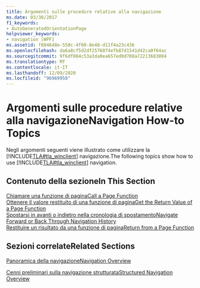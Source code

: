 ```yaml
---
title: Argomenti sulle procedure relative alla navigazione
ms.date: 03/30/2017
f1_keywords:
- AutoGeneratedOrientationPage
helpviewer_keywords:
- navigation [WPF]
ms.assetid: f804648e-558c-4f60-8e48-d11f4a23c436
ms.openlocfilehash: da6a8cf5d2df2576074efb87d1541d42ca0f64ac
ms.sourcegitcommit: 9f6df084c53a3da0ea657ed0d708a72213683084
ms.translationtype: MT
ms.contentlocale: it-IT
ms.lasthandoff: 12/09/2020
ms.locfileid: "96969958"
---
```

# <a name="navigation-how-to-topics"></a><span data-ttu-id="d1c62-102">Argomenti sulle procedure relative alla navigazione</span><span class="sxs-lookup"><span data-stu-id="d1c62-102">Navigation How-to Topics</span></span>
<span data-ttu-id="d1c62-103">Negli argomenti seguenti viene illustrato come utilizzare la [!INCLUDE[TLA#tla_winclient](../../../includes/tlasharptla-winclient-md.md)] navigazione.</span><span class="sxs-lookup"><span data-stu-id="d1c62-103">The following topics show how to use [!INCLUDE[TLA#tla_winclient](../../../includes/tlasharptla-winclient-md.md)] navigation.</span></span>  
  
## <a name="in-this-section"></a><span data-ttu-id="d1c62-104">Contenuto della sezione</span><span class="sxs-lookup"><span data-stu-id="d1c62-104">In This Section</span></span>  
 [<span data-ttu-id="d1c62-105">Chiamare una funzione di pagina</span><span class="sxs-lookup"><span data-stu-id="d1c62-105">Call a Page Function</span></span>](how-to-call-a-page-function.md)  
  [<span data-ttu-id="d1c62-106">Ottenere il valore restituito di una funzione di pagina</span><span class="sxs-lookup"><span data-stu-id="d1c62-106">Get the Return Value of a Page Function</span></span>](how-to-get-the-return-value-of-a-page-function.md)  
  [<span data-ttu-id="d1c62-107">Spostarsi in avanti o indietro nella cronologia di spostamento</span><span class="sxs-lookup"><span data-stu-id="d1c62-107">Navigate Forward or Back Through Navigation History</span></span>](how-to-navigate-forward-or-back-through-navigation-history.md)  
  [<span data-ttu-id="d1c62-108">Restituire un risultato da una funzione di pagina</span><span class="sxs-lookup"><span data-stu-id="d1c62-108">Return from a Page Function</span></span>](how-to-return-from-a-page-function.md)  
  
## <a name="related-sections"></a><span data-ttu-id="d1c62-109">Sezioni correlate</span><span class="sxs-lookup"><span data-stu-id="d1c62-109">Related Sections</span></span>  
 [<span data-ttu-id="d1c62-110">Panoramica della navigazione</span><span class="sxs-lookup"><span data-stu-id="d1c62-110">Navigation Overview</span></span>](navigation-overview.md)  
  
 [<span data-ttu-id="d1c62-111">Cenni preliminari sulla navigazione strutturata</span><span class="sxs-lookup"><span data-stu-id="d1c62-111">Structured Navigation Overview</span></span>](structured-navigation-overview.md)
